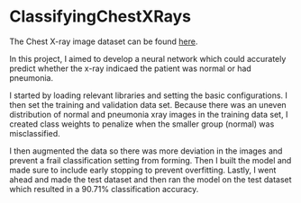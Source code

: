 # ClassifyingChestXRays

The Chest X-ray image dataset can be found [here]([url](https://data.mendeley.com/datasets/rscbjbr9sj/2)).

In this project, I aimed to develop a neural network which could accurately predict whether the x-ray indicaed the patient was normal or had pneumonia. 

I started by loading relevant libraries and setting the basic configurations. I then set the training and validation data set. Because there was an uneven distribution of normal and pneumonia xray images in the training data set, I created class weights to penalize when the smaller group (normal) was misclassified. 

I then augmented the data so there was more deviation in the images and prevent a frail classification setting from forming. Then I built the model and made sure to include early stopping to prevent overfitting. Lastly, I went ahead and made the test dataset and then ran the model on the test dataset which resulted in a 90.71% classification accuracy. 

